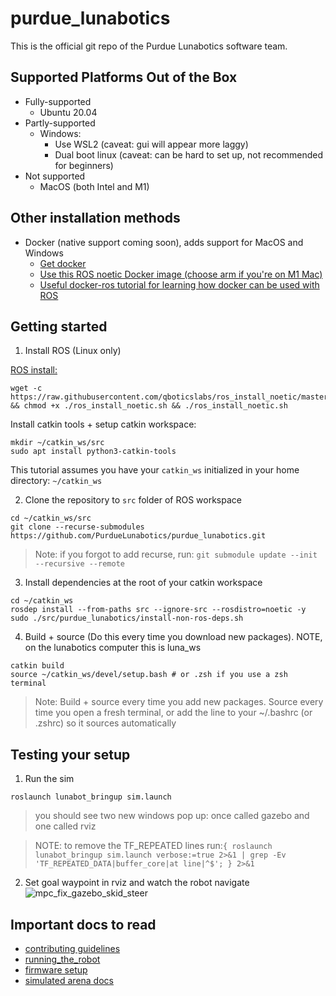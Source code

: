 # purdue_lunabotics

This is the official git repo of the Purdue Lunabotics software team.

## Supported Platforms Out of the Box
- Fully-supported
  - Ubuntu 20.04
- Partly-supported
  - Windows:
    - Use WSL2 (caveat: gui will appear more laggy) 
    - Dual boot linux (caveat: can be hard to set up, not recommended for beginners)
- Not supported
  - MacOS (both Intel and M1)

## Other installation methods 
- Docker (native support coming soon), adds support for MacOS and Windows
    - [Get docker](https://docs.docker.com/get-docker/)
    - [Use this ROS noetic Docker image (choose arm if you're on M1 Mac)](https://hub.docker.com/layers/library/ros/noetic/images/sha256-41a0aad743d47e08bec68cf48005706c27a3d7aad10632d204cada99ef3642b2?context=explore)
    - [Useful docker-ros tutorial for learning how docker can be used with ROS](https://roboticseabass.com/2021/04/21/docker-and-ros/) 

## Getting started

1. Install ROS (Linux only)

[ROS install:](http://wiki.ros.org/ROS/Installation/TwoLineInstall/)
```
wget -c https://raw.githubusercontent.com/qboticslabs/ros_install_noetic/master/ros_install_noetic.sh && chmod +x ./ros_install_noetic.sh && ./ros_install_noetic.sh
```

Install catkin tools + setup catkin workspace:
```
mkdir ~/catkin_ws/src
sudo apt install python3-catkin-tools
```

This tutorial assumes you have your `catkin_ws` initialized in your home directory: `~/catkin_ws`

2. Clone the repository to `src` folder of ROS workspace

```
cd ~/catkin_ws/src
git clone --recurse-submodules https://github.com/PurdueLunabotics/purdue_lunabotics.git 
```

> Note: if you forgot to add recurse, run: `git submodule update --init --recursive --remote`

3. Install dependencies at the root of your catkin workspace
```
cd ~/catkin_ws
rosdep install --from-paths src --ignore-src --rosdistro=noetic -y
sudo ./src/purdue_lunabotics/install-non-ros-deps.sh
```

4. Build + source (Do this every time you download new packages). NOTE, on the lunabotics computer this is luna_ws

```
catkin build
source ~/catkin_ws/devel/setup.bash # or .zsh if you use a zsh terminal
```
> Note: Build + source every time you add new packages. Source every time you open a fresh terminal, or add the line to your ~/.bashrc (or .zshrc) so it sources automatically

## Testing your setup

1. Run the sim

```
roslaunch lunabot_bringup sim.launch
```
> you should see two new windows pop up: once called gazebo and one called rviz

> NOTE: to remove the TF_REPEATED lines run:`{ roslaunch lunabot_bringup sim.launch verbose:=true 2>&1 | grep -Ev 'TF_REPEATED_DATA|buffer_core|at line|^$'; } 2>&1`

2. Set goal waypoint in rviz and watch the robot navigate
![mpc_fix_gazebo_skid_steer](https://github.com/PurdueLunabotics/purdue_lunabotics/assets/41026849/a5cdaf41-f482-4b47-bd7b-bc8b7cb88880)


## Important docs to read
- [contributing guidelines](https://github.com/PurdueLunabotics/purdue_lunabotics/blob/master/contributing.md)
- [running_the_robot](https://github.com/PurdueLunabotics/purdue_lunabotics/blob/master/running_the_robot.md)
- [firmware setup](https://github.com/PurdueLunabotics/purdue_lunabotics/blob/master/lunabot_embedded/readme.md)
- [simulated arena docs](https://github.com/PurdueLunabotics/mining_arena_gazebo/blob/master/README.md)
